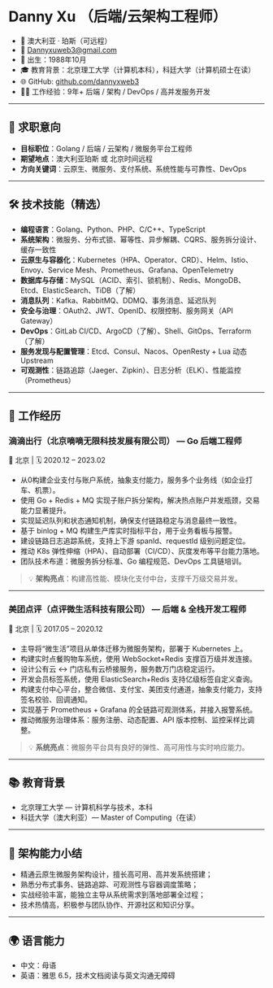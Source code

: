 # Danny Xu （后端/云架构工程师）

- 📍 澳大利亚 · 珀斯（可远程）  
- 📧 Dannyxuweb3@gmail.com   
- 🎂 出生：1988年10月  
- 🎓 教育背景：北京理工大学（计算机本科），科廷大学（计算机硕士在读）  
- 🌐 GitHub: [github.com/dannyxweb3](https://github.com/dannyxweb3)  
- 🧑‍💻 工作经验：9年+ 后端 / 架构 / DevOps / 高并发服务开发

---

## 🎯 求职意向

- **目标职位**：Golang / 后端 / 云架构 / 微服务平台工程师  
- **期望地点**：澳大利亚珀斯 或 北京时间远程  
- **方向关键词**：云原生、微服务、支付系统、系统性能与可靠性、DevOps

---

## 🛠 技术技能（精选）

- **编程语言**：Golang、Python、PHP、C/C++、TypeScript  
- **系统架构**：微服务、分布式锁、幂等性、异步解耦、CQRS、服务拆分设计、缓存一致性  
- **云原生与容器化**：Kubernetes（HPA、Operator、CRD）、Helm、Istio、Envoy、Service Mesh、Prometheus、Grafana、OpenTelemetry  
- **数据库与存储**：MySQL（ACID、索引、锁机制）、Redis、MongoDB、Etcd、ElasticSearch、TiDB（了解）  
- **消息队列**：Kafka、RabbitMQ、DDMQ、事务消息、延迟队列  
- **安全与治理**：OAuth2、JWT、OpenID、权限控制、服务网关（API Gateway）  
- **DevOps**：GitLab CI/CD、ArgoCD（了解）、Shell、GitOps、Terraform（了解）  
- **服务发现与配置管理**：Etcd、Consul、Nacos、OpenResty + Lua 动态Upstream  
- **可观测性**：链路追踪（Jaeger、Zipkin）、日志分析（ELK）、性能监控（Prometheus）

---

## 💼 工作经历

### 滴滴出行（北京嘀嘀无限科技发展有限公司） — Go 后端工程师  
📍 北京 | 🗓 2020.12 – 2023.02

- 从0构建企业支付与账户系统，抽象支付能力，服务多个业务线（如企业打车、机票）。
- 使用 Go + Redis + MQ 实现子账户拆分架构，解决热点账户并发瓶颈，交易能力显著提升。
- 实现延迟队列和状态通知机制，确保支付链路稳定与消息最终一致性。
- 基于 binlog + MQ 构建生产库实时指标平台，用于业务看板与报警。
- 建设链路日志追踪系统，支持上下游 spanId、requestId 级别问题定位。
- 推动 K8s 弹性伸缩（HPA）、自动部署（CI/CD）、灰度发布等平台能力落地。
- 团队技术布道：微服务拆分标准、Go 编程规范、DevOps 工具链培训。

> 💡 **架构亮点**：构建高性能、模块化支付中台，支撑千万级交易并发。

---

### 美团点评（点评微生活科技有限公司） — 后端 & 全栈开发工程师  
📍 北京 | 🗓 2017.05 – 2020.12

- 主导将“微生活”项目从单体迁移为微服务架构，部署于 Kubernetes 上。
- 构建实时点餐购物车系统，使用 WebSocket+Redis 支撑百万级并发连接。
- 设计公有云 <-> 门店私有云桥接服务，服务数万门店稳定运行。
- 开发会员标签系统，使用 ElasticSearch+Redis 支持亿级标签自定义查询。
- 构建支付中心平台，整合微信、支付宝、美团支付通道，抽象支付能力，支持签名校验、回调通知。
- 实现基于 Prometheus + Grafana 的全链路可观测体系，并接入报警系统。
- 推动微服务治理体系：服务注册、动态配置、API 版本控制、监控采样比调整。

> 💡 **系统亮点**：微服务平台具有良好的弹性、高可用性与实时响应能力。

---

## 📚 教育背景

- 北京理工大学 — 计算机科学与技术，本科  
- 科廷大学（澳大利亚）— Master of Computing（在读）

---

## 🧭 架构能力小结

- 精通云原生微服务架构设计，擅长高可用、高并发系统搭建；
- 熟悉分布式事务、链路追踪、可观测性与容器调度策略；
- 实战经验丰富，能独立主导从系统需求到落地部署全过程；
- 技术热情高，积极参与团队协作、开源社区和知识分享。

---

## 🌍 语言能力

- 中文：母语  
- 英语：雅思 6.5，技术文档阅读与英文沟通无障碍

